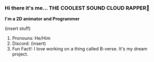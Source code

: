 ### Hi there it's me... THE COOLEST SOUND CLOUD RAPPER👋

**I'm a 2D animator and Programmer**

(insert stuff)

1. Pronouns: He/Him
2. Discord: (insert)
3. Fun Fact!: I love working on a thing called B-verse. It's my dream project.


<!--
**Biro-verse/Biro-verse** is a ✨ _special_ ✨ repository because its `README.md` (this file) appears on your GitHub profile.

Here are some ideas to get you started:

- 🔭 I’m currently working on ...
- 🌱 I’m currently learning ...
- 👯 I’m looking to collaborate on ...
- 🤔 I’m looking for help with ...
- 💬 Ask me about ...
- 📫 How to reach me: ...
- 😄 Pronouns: ...
- ⚡ Fun fact: ...
-->
